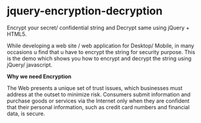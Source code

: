 jquery-encryption-decryption
============================

Encrypt your secret/ confidential string and Decrypt same using jQuery + HTML5.

While developing a web site / web application for Desktop/ Mobile, in many occasions u find that u have to encrypt the string for security purpose.
This is the demo which shows you how to encrypt and decrypt the string using jQuery/ javascript.

<b>Why we need Encryption</b>

<p>The Web presents a unique set of trust issues, which businesses must address at the outset to minimize risk. Consumers submit information and purchase goods or services via the Internet only when they are confident that their personal information, such as credit card numbers and financial data, is secure. 

